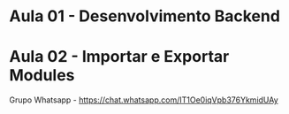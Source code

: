 # Aula 01 - Desenvolvimento Backend

# Aula 02 - Importar e Exportar Modules

Grupo Whatsapp - https://chat.whatsapp.com/IT1Oe0iqVpb376YkmidUAy
